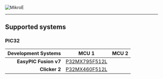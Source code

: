 ![MikroE](http://www.mikroe.com/img/designs/beta/logo_small.png)

---

## Supported systems

### PIC32

| Development Systems     | MCU 1               | MCU 2                |
|------------------------:|:-------------------:|:--------------------:|
| **EasyPIC Fusion v7**   | [P32MX795F512L]()   | |
| **Clicker 2**           | [P32MX460F512L]()   | |